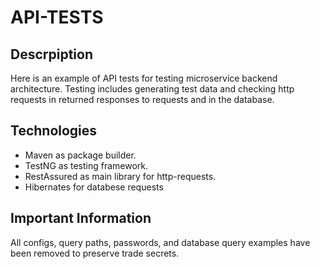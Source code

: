 # API-TESTS
## Descrpiption
Here is an example of API tests for testing microservice backend architecture. Testing includes generating test data and checking http requests in returned responses to requests and in the database.
## Technologies
- Maven as package builder.
- TestNG as testing framework.
- RestAssured as main library for http-requests.
- Hibernates for databese requests
## Important Information
All configs, query paths, passwords, and database query examples have been removed to preserve trade secrets.
